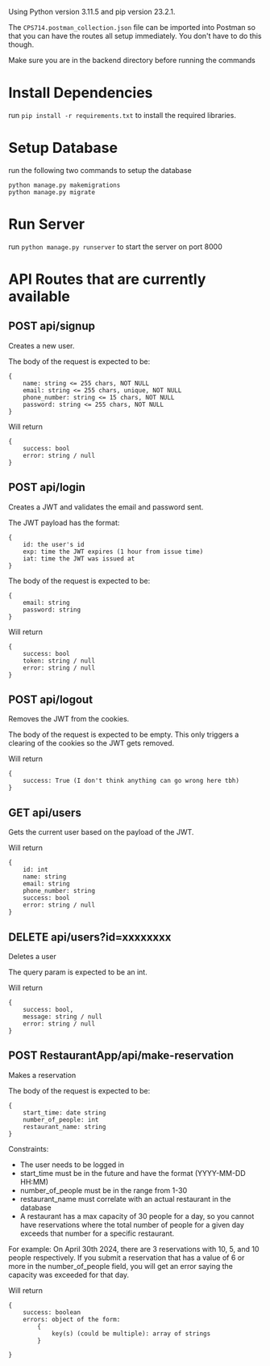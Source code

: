 Using Python version 3.11.5 and pip version 23.2.1.

The `CPS714.postman_collection.json` file can be imported into Postman so that you can have the routes all setup immediately. You don't have to do this though.

Make sure you are in the backend directory before running the commands

# Install Dependencies
run `pip install -r requirements.txt` to install the required libraries.

# Setup Database
run the following two commands to setup the database
```
python manage.py makemigrations
python manage.py migrate
```

# Run Server
run `python manage.py runserver` to start the server on port 8000

# API Routes that are currently available

## POST api/signup
Creates a new user.

The body of the request is expected to be:
```
{
    name: string <= 255 chars, NOT NULL
    email: string <= 255 chars, unique, NOT NULL
    phone_number: string <= 15 chars, NOT NULL
    password: string <= 255 chars, NOT NULL
}
```

Will return
```
{
    success: bool
    error: string / null
}
```

## POST api/login
Creates a JWT and validates the email and password sent.

The JWT payload has the format:
```
{
    id: the user's id
    exp: time the JWT expires (1 hour from issue time)
    iat: time the JWT was issued at
}
```

The body of the request is expected to be:
```
{
    email: string
    password: string
}
```

Will return
```
{
    success: bool
    token: string / null
    error: string / null
}
```

## POST api/logout
Removes the JWT from the cookies.

The body of the request is expected to be empty. This only triggers a clearing of the cookies so the JWT gets removed.

Will return
```
{
    success: True (I don't think anything can go wrong here tbh)
}
```

## GET api/users
Gets the current user based on the payload of the JWT.

Will return
```
{
    id: int
    name: string
    email: string
    phone_number: string
    success: bool
    error: string / null
}
```

## DELETE api/users?id=xxxxxxxx
Deletes a user

The query param is expected to be an int.

Will return
```
{
    success: bool,
    message: string / null
    error: string / null
}
```

## POST RestaurantApp/api/make-reservation
Makes a reservation

The body of the request is expected to be:
```
{
    start_time: date string
    number_of_people: int
    restaurant_name: string
}
```

Constraints:

- The user needs to be logged in
- start_time must be in the future and have the format (YYYY-MM-DD HH:MM)
- number_of_people must be in the range from 1-30
- restaurant_name must correlate with an actual restaurant in the database
- A restaurant has a max capacity of 30 people for a day, so you cannot have reservations where the total number of people for a given day exceeds that number for a specific restaurant.

For example: On April 30th 2024, there are 3 reservations with 10, 5, and 10 people respectively. If you submit a reservation that has a value of 6 or more in the number_of_people field, you will get an error saying the capacity was exceeded for that day.

Will return
```
{
    success: boolean
    errors: object of the form:
        {
            key(s) (could be multiple): array of strings
        }

}
```
